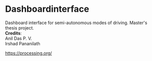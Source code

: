 Dashboardinterface
==================

Dashboard interface for semi-autonomous modes of driving.
Master's thesis project.
<br> <b>Credits</b>:
<br> Anil Das P. V.
<br>Irshad Pananilath



https://processing.org/
